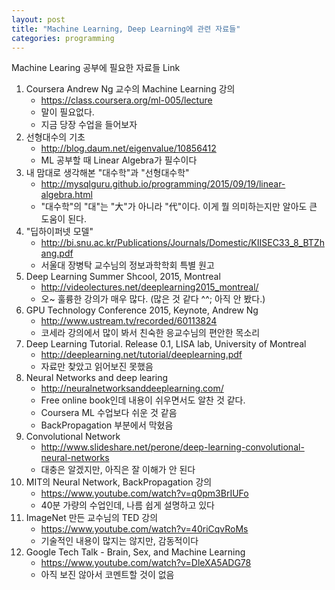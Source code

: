 ```yaml
---
layout: post
title: "Machine Learning, Deep Learning에 관련 자료들"
categories: programming
---
```


Machine Learing 공부에 필요한 자료들 Link

1. Coursera Andrew Ng 교수의 Machine Learning 강의
    - https://class.coursera.org/ml-005/lecture
    - 말이 필요없다.
    - 지금 당장 수업을 들어보자
1. 선형대수의 기초
    - http://blog.daum.net/eigenvalue/10856412
    - ML 공부할 때 Linear Algebra가 필수이다
1. 내 맘대로 생각해본 "대수학"과 "선형대수학"
    - http://mysqlguru.github.io/programming/2015/09/19/linear-algebra.html
    - "대수학"의 "대"는 "大"가 아니라 "代"이다. 이게 뭘 의미하는지만 알아도 큰 도움이 된다.
1. "딥하이퍼넷 모델"
    - http://bi.snu.ac.kr/Publications/Journals/Domestic/KIISEC33_8_BTZhang.pdf
    - 서울대 장병탁 교수님의 정보과학학회 특별 원고
1. Deep Learning Summer Shcool, 2015, Montreal
    - http://videolectures.net/deeplearning2015_montreal/
    - 오~ 훌륭한 강의가 매우 많다. (많은 것 같다 ^^; 아직 안 봤다.)
1. GPU Technology Conference 2015, Keynote, Andrew Ng
    - http://www.ustream.tv/recorded/60113824
    - 코세라 강의에서 많이 봐서 친숙한 응교수님의 편안한 목소리
1. Deep Learning Tutorial. Release 0.1, LISA lab, University of Montreal
    - http://deeplearning.net/tutorial/deeplearning.pdf
    - 자료만 찾았고 읽어보진 못했음
1. Neural Networks and deep learing
    - http://neuralnetworksanddeeplearning.com/
    - Free online book인데 내용이 쉬우면서도 알찬 것 같다.
    - Coursera ML 수업보다 쉬운 것 같음
    - BackPropagation 부분에서 막혔음
1. Convolutional Network
    - http://www.slideshare.net/perone/deep-learning-convolutional-neural-networks
    - 대충은 알겠지만, 아직은 잘 이해가 안 된다
1. MIT의 Neural Network, BackPropagation 강의
    - https://www.youtube.com/watch?v=q0pm3BrIUFo
    - 40분 가량의 수업인데, 나름 쉽게 설명하고 있다
1. ImageNet 만든 교수님의 TED 강의
    - https://www.youtube.com/watch?v=40riCqvRoMs
    - 기술적인 내용이 많지는 않지만, 감동적이다
1. Google Tech Talk - Brain, Sex, and Machine Learning
    - https://www.youtube.com/watch?v=DleXA5ADG78
    - 아직 보진 않아서 코멘트할 것이 없음
